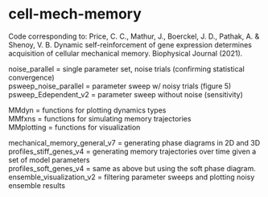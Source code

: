 # cell-mech-memory

Code corresponding to: Price, C. C., Mathur, J., Boerckel, J. D., Pathak, A. & Shenoy, V. B. Dynamic self-reinforcement of gene expression determines acquisition of cellular mechanical memory. Biophysical Journal (2021).

noise_parallel = single parameter set, noise trials (confirming statistical convergence)  
psweep_noise_parallel = parameter sweep w/ noisy trials (figure 5)  
psweep_Edependent_v2 = parameter sweep without noise (sensitivity)  

MMdyn = functions for plotting dynamics types  
MMfxns = functions for simulating memory trajectories  
MMplotting = functions for visualization  


mechanical_memory_general_v7 = generating phase diagrams in 2D and 3D  
profiles_stiff_genes_v4 = generating memory trajectories over time given a set of model parameters  
profiles_soft_genes_v4 = same as above but using the soft phase diagram.  
ensemble_visualization_v2 = filtering parameter sweeps and plotting noisy ensemble results  



